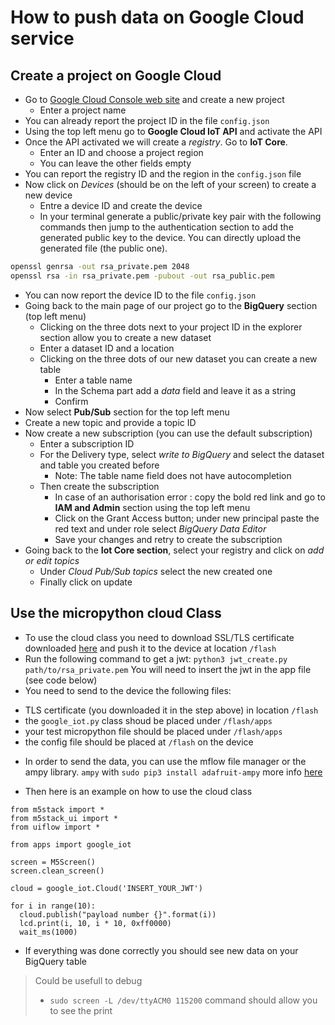 # How to push data on Google Cloud service

## Create a project on Google Cloud

* Go to [Google Cloud Console web site](https://console.cloud.google.com) and
  create a new project
  * Enter a project name
* You can already report the project ID in the file `config.json`
* Using the top left menu go to **Google Cloud IoT API** and activate the API
* Once the API activated we will create a *registry*. Go to **IoT Core**.
  * Enter an ID and choose a project region
  * You can leave the other fields empty
* You can report the registry ID and the region in the `config.json` file
* Now click on *Devices* (should be on the left of your screen) to create a new
  device
  * Entre a device ID and create the device
  * In your terminal generate a public/private key pair with the following
    commands then jump to the authentication section to add the generated public
    key to the device. You can directly upload the generated file (the public one).
```bash
openssl genrsa -out rsa_private.pem 2048
openssl rsa -in rsa_private.pem -pubout -out rsa_public.pem
```
* You can now report the device ID to the file `config.json`
* Going back to the main page of our project go to the **BigQuery** section (top
  left menu)
  * Clicking on the three dots next to your project ID in the explorer section
    allow you to create a new dataset
  * Enter a dataset ID and a location
  * Clicking on the three dots of our new dataset you can create a new table
    * Enter a table name
    * In the Schema part add a *data* field and leave it as a string
    * Confirm 
* Now select **Pub/Sub** section for the top left menu
* Create a new topic and provide a topic ID
* Now create a new subscription (you can use the default subscription)
  * Enter a subscription ID 
  * For the Delivery type, select *write to BigQuery* and select the dataset and
    table you created before 
    * Note: The table name field does not have autocompletion
  * Then create the subscription
    * In case of an authorisation error : copy the bold red link and go to **IAM
      and Admin** section using the top left menu
    * Click on the Grant Access button; under new principal paste the red text
      and under role select *BigQuery Data Editor* 
    * Save your changes and retry to create the subscription
* Going back to the **Iot Core section**, select your registry and click on *add or
  edit topics*
  * Under *Cloud Pub/Sub topics* select the new created one
  * Finally click on update

## Use the micropython cloud Class

* To use the cloud class you need to download SSL/TLS certificate downloaded
  [here](https://pki.goog/roots.pem) and push it to the device at location
  `/flash`
* Run the following command to get a jwt: 
  `python3 jwt_create.py path/to/rsa_private.pem`
  You will need to insert the jwt in the app file (see code below)
* You need to send to the device the following files:
- TLS certificate (you downloaded it in the step above) in location `/flash`
- the `google_iot.py` class shoud be placed under `/flash/apps`
- your test micropython file should be placed under `/flash/apps`
- the config file should be placed at `/flash` on the device
* In order to send the data, you can use the mflow file manager or the ampy library.  `ampy` with `sudo pip3 install adafruit-ampy` more info [here](https://github.com/scientifichackers/ampy)

* Then here is an example on how to use the cloud class

```python3
from m5stack import *
from m5stack_ui import *
from uiflow import *

from apps import google_iot 

screen = M5Screen()
screen.clean_screen()

cloud = google_iot.Cloud('INSERT_YOUR_JWT')

for i in range(10):
  cloud.publish("payload number {}".format(i))
  lcd.print(i, 10, i * 10, 0xff0000)
  wait_ms(1000)
```

* If everything was done correctly you should see new data on your BigQuery
  table


> Could be usefull to debug
> * `sudo screen -L /dev/ttyACM0 115200` command should allow you to see the print
